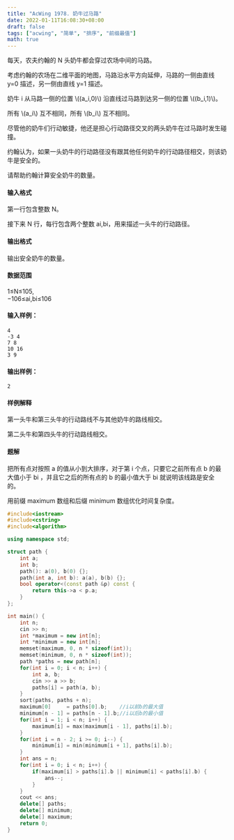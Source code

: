 ```yaml
---
title: "AcWing 1978. 奶牛过马路"
date: 2022-01-11T16:08:30+08:00
draft: false
tags: ["acwing", "简单", "排序", "前缀最值"]
math: true
---
```


每天，农夫约翰的 N 头奶牛都会穿过农场中间的马路。

考虑约翰的农场在二维平面的地图，马路沿水平方向延伸，马路的一侧由直线 y=0 描述，另一侧由直线 y=1 描述。

奶牛 i 从马路一侧的位置 \\((a_i,0)\\) 沿直线过马路到达另一侧的位置 \\((b_i,1)\\)。

所有 \\(a_i\\) 互不相同，所有 \\(b_i\\) 互不相同。

尽管他的奶牛们行动敏捷，他还是担心行动路径交叉的两头奶牛在过马路时发生碰撞。

约翰认为，如果一头奶牛的行动路径没有跟其他任何奶牛的行动路径相交，则该奶牛是安全的。

请帮助约翰计算安全奶牛的数量。

<!--more-->

#### 输入格式

第一行包含整数 N。

接下来 N 行，每行包含两个整数 ai,bi，用来描述一头牛的行动路径。

#### 输出格式

输出安全奶牛的数量。

#### 数据范围

1≤N≤105,  
−106≤ai,bi≤106

#### 输入样例：

```
4
-3 4
7 8
10 16
3 9
```

#### 输出样例：

```
2
```

#### 样例解释

第一头牛和第三头牛的行动路线不与其他奶牛的路线相交。

第二头牛和第四头牛的行动路线相交。

#### 题解

把所有点对按照 a 的值从小到大排序，对于第 i 个点，只要它之前所有点 b 的最大值小于 bi ，并且它之后的所有点的 b 的最小值大于 bi 就说明该线路是安全的。

用前缀 maximum 数组和后缀 minimum 数组优化时间复杂度。

```cpp
#include<iostream>
#include<cstring>
#include<algorithm>

using namespace std;

struct path {
    int a;
    int b;
    path(): a(0), b(0) {};
    path(int a, int b): a(a), b(b) {};
    bool operator<(const path &p) const {
        return this->a < p.a;
    }
};

int main() {
    int n;
    cin >> n;
    int *maximum = new int[n];
    int *minimum = new int[n];
    memset(maximum, 0, n * sizeof(int));
    memset(minimum, 0, n * sizeof(int));
    path *paths = new path[n];
    for(int i = 0; i < n; i++) {
        int a, b;
        cin >> a >> b;
        paths[i] = path(a, b);
    }
    sort(paths, paths + n);
    maximum[0]     = paths[0].b;    //i以前b的最大值
    minimum[n - 1] = paths[n - 1].b;//i以后b的最小值
    for(int i = 1; i < n; i++) {
        maximum[i] = max(maximum[i - 1], paths[i].b);
    }
    for(int i = n - 2; i >= 0; i--) {
        minimum[i] = min(minimum[i + 1], paths[i].b);
    }
    int ans = n;
    for(int i = 0; i < n; i++) {
        if(maximum[i] > paths[i].b || minimum[i] < paths[i].b) {
            ans--;
        }
    }
    cout << ans;
    delete[] paths;
    delete[] minimum;
    delete[] maximum;
    return 0;
}
```
